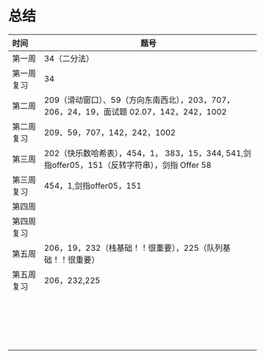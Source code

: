 # 总结

| 时间       | 题号                                                         |
| :--------- | ------------------------------------------------------------ |
| 第一周     | 34（二分法）                                                 |
| 第一周复习 | 34                                                           |
| 第二周     | 209（滑动窗口）、59（方向东南西北），203，707，206，24，19，面试题 02.07，142，242，1002 |
| 第二周复习 | 209、59，707，142，242，1002                                 |
| 第三周     | 202（快乐数哈希表），454，1， 383，15，344, 541,剑指offer05，151（反转字符串），剑指 Offer 58 |
| 第三周复习 | 454，1,剑指offer05，151                                      |
| 第四周     |                                                              |
| 第四周复习 |                                                              |
| 第五周     | 206，19，232（栈基础！！很重要），225（队列基础！！很重要）  |
| 第五周复习 | 206，232,225                                                 |
|            |                                                              |
|            |                                                              |
|            |                                                              |
|            |                                                              |
|            |                                                              |
|            |                                                              |
|            |                                                              |
|            |                                                              |
|            |                                                              |
|            |                                                              |
|            |                                                              |
|            |                                                              |
|            |                                                              |
|            |                                                              |
|            |                                                              |
|            |                                                              |
|            |                                                              |
|            |                                                              |
|            |                                                              |

